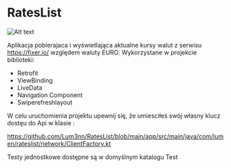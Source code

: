 # RatesList

![Alt text](screenShot1.png?raw=true "Optional Title")


Aplikacja pobierajaca i wyświetlająca aktualne kursy walut z serwisu https://fixer.io/ względem waluty EURO. 
Wykorzystane w projekcie biblioteki: 
- Retrofit
- ViewBinding
- LiveData
- Navigation Component
- Swiperefreshlayout

W celu uruchomienia projektu upewnij się, że umiesciłeś swój własny klucz dostęu do Api w klasie : 

https://github.com/Lum3nn/RatesList/blob/main/app/src/main/java/com/lumen/rateslist/network/ClientFactory.kt


Testy jednostkowe dostępne są w domyślnym katalogu Test
